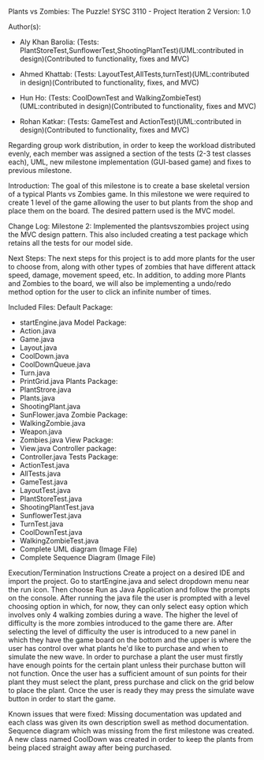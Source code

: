 Plants vs Zombies: The Puzzle!
SYSC 3110 - Project Iteration 2
Version: 1.0

Author(s): 
- Aly Khan Barolia: (Tests: PlantStoreTest,SunflowerTest,ShootingPlantTest)(UML:contributed in design)(Contributed to functionality, fixes and MVC)

- Ahmed Khattab: (Tests: LayoutTest,AllTests,turnTest)(UML:contributed in design)(Contributed to functionality, fixes, and MVC)

- Hun Ho: (Tests: CoolDownTest and WalkingZombieTest)(UML:contributed in design)(Contributed to functionality, fixes and MVC)

- Rohan Katkar: (Tests: GameTest and ActionTest)(UML:contributed in design)(Contributed to functionality, fixes and MVC)

Regarding group work distribution, in order to keep the workload distributed evenly, each member was assigned a section of the tests (2-3 test classes each), UML, new milestone implementation (GUI-based game) and fixes to previous milestone. 

Introduction:
The goal of this milestone is to create a base skeletal version of a typical Plants vs Zombies game. In this milestone we were required to create 1 level of the game allowing the user to but plants from the shop and place them on the board. The desired pattern used is the MVC model.

Change Log: 
Milestone 2: Implemented the plantsvszombies project using the MVC design pattern. This also included creating a test package which retains all the tests for our model side.

Next Steps:
The next steps for this project is to add more plants for the user to choose from, along with other types of zombies that have different attack speed, damage, movement speed, etc. In addition, to adding more Plants and Zombies to the board, we will also be implementing a undo/redo method option for the user to click an infinite number of times.

Included Files:
Default Package:
- startEngine.java
Model Package:
- Action.java
- Game.java
- Layout.java
- CoolDown.java
- CoolDownQueue.java
- Turn.java
- PrintGrid.java
Plants Package:
- PlantStrore.java
- Plants.java
- ShootingPlant.java
- SunFlower.java
Zombie Package:
- WalkingZombie.java
- Weapon.java
- Zombies.java
View Package:
- View.java
Controller package:
- Controller.java
Tests Package:
- ActionTest.java
- AllTests.java
- GameTest.java
- LayoutTest.java
- PlantStoreTest.java
- ShootingPlantTest.java
- SunflowerTest.java
- TurnTest.java
- CoolDownTest.java
- WalkingZombieTest.java
- Complete UML diagram (Image File)
- Complete Sequence Diagram (Image File)

Execution/Termination Instructions
Create a project on a desired IDE and import the project. Go to startEngine.java and select dropdown menu near the run icon. Then choose Run as Java Application and follow the prompts on the console.
After running the java file the user is prompted with a level choosing option in which, for now, they can only select easy option which involves only 4 walking zombies during a wave. The higher the level of difficulty is the more zombies introduced to the game there are.
After selecting the level of difficulty the user is introduced to a new panel in which they have the game board on the bottom and the upper is where the user has control over what plants he'd like to purchase and when to simulate the new wave. In order to purchase a plant the user must firstly have enough points for the certain plant unless their purchase button will not function. Once the user has a sufficient amount of sun points for their plant they must select the plant, press purchase and click on the grid below to place the plant. Once the user is ready they may press the simulate wave button in order to start the game.
 
Known issues that were fixed: Missing documentation was updated and each class was given its own description swell as method documentation. Sequence diagram which was missing from the first milestone was created. A new class named CoolDown was created in order to keep the plants from being placed straight away after being purchased.	
